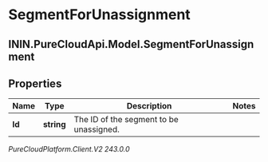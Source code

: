 # SegmentForUnassignment

## ININ.PureCloudApi.Model.SegmentForUnassignment

## Properties

|Name | Type | Description | Notes|
|------------ | ------------- | ------------- | -------------|
| **Id** | **string** | The ID of the segment to be unassigned. | |



_PureCloudPlatform.Client.V2 243.0.0_

